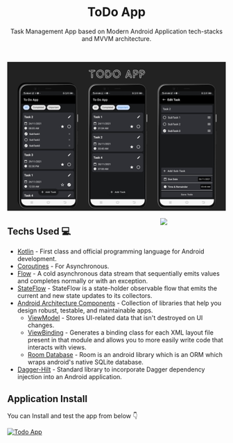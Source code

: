 <h1 align="center">ToDo App</h1>
  
<p align="center">  
Task Management App based on Modern Android Application tech-stacks and MVVM architecture.
<br>
</p>
<br>

<p align="center">
<img src="https://github.com/kanisha-1971/To-do-list-app/blob/main/143182039-50aeacc2-b162-4027-9d6f-fa6728a4ed0e.png" width=700>
</p>

<img src="https://github.com/kanisha-1971/To-do-list-app/blob/main/143182201-a9179797-359a-4f7f-880c-7fe8082a9f0c%20(1).gif" align="right" width="30%"/>

## Techs Used 💻
- [Kotlin](https://kotlinlang.org/) - First class and official programming language for Android development.
- [Coroutines](https://kotlinlang.org/docs/coroutines-overview.html) - For Asynchronous.
- [Flow](https://kotlin.github.io/kotlinx.coroutines/kotlinx-coroutines-core/kotlinx.coroutines.flow/-flow/) - A cold asynchronous data stream that sequentially emits values and completes normally or with an exception.
- [StateFlow](https://developer.android.com/kotlin/flow/stateflow-and-sharedflow) - StateFlow is a state-holder observable flow that emits the current and new state updates to its collectors.
- [Android Architecture Components](https://developer.android.com/topic/architecture) - Collection of libraries that help you design robust, testable, and maintainable apps.
  - [ViewModel](https://developer.android.com/topic/libraries/architecture/viewmodel) - Stores UI-related data that isn't destroyed on UI changes.
  - [ViewBinding](https://developer.android.com/topic/libraries/view-binding) - Generates a binding class for each XML layout file present in that module and allows you to more easily write code that interacts with views.
  - [Room Database](https://developer.android.com/training/data-storage/room) - Room is an android library which is an ORM which wraps android's native SQLite database.
- [Dagger-Hilt](https://dagger.dev/hilt/) - Standard library to incorporate Dagger dependency injection into an Android application.


## Application Install
You can Install and test the app from below 👇

[![Todo App](https://img.shields.io/badge/ToDo_App-APK-silver.svg?style=for-the-badge&logo=android)](https://github.com/kanisha-1971/To-do-list-app/blob/main/app-debug.apk)
